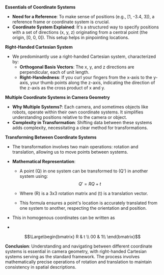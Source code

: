 


**Essentials of Coordinate Systems**
- **Need for a Reference**: To make sense of positions (e.g., [1, -3.4, 3]), a reference frame or coordinate system is crucial.
- **Coordinate System Explained**: It's a structured way to specify positions with a set of directions (x, y, z) originating from a central point (the origin, [0, 0, 0]). This setup helps in pinpointing locations.

**Right-Handed Cartesian System**
- We predominantly use a right-handed Cartesian system, characterized by:
  - **Orthogonal Basis Vectors**: The x, y, and z directions are perpendicular, each of unit length.
  - **Right-Handedness**: If you curl your fingers from the x-axis to the y-axis, your thumb points along the z-axis, indicating the direction of the z-axis as the cross product of x and y.

**Multiple Coordinate Systems in Camera Geometry**
- **Why Multiple Systems?**: Each camera, and sometimes objects like robots, operate within their own coordinate systems. It simplifies understanding positions relative to the camera or object.
- **Complexity in Transformation**: Shifting data between these systems adds complexity, necessitating a clear method for transformations.

**Transforming Between Coordinate Systems**
- The transformation involves two main operations: rotation and translation, allowing us to move points between systems.
- **Mathematical Representation**:
  - A point \(Q\) in one system can be transformed to \(Q'\) in another system using:
    $$Q' = RQ + t $$
    
  - Where \(R\) is a 3x3 rotation matrix and \(t\) is a translation vector.
  - This formula ensures a point's location is accurately translated from one system to another, respecting the orientation and position.


- This in homogenous coordinates can be written as 
- 
$$\Large\begin{bmatrix} R & t \\ 00 & 1\\ \end{bmatrix}$$

**Conclusion**: Understanding and navigating between different coordinate systems is essential in camera geometry, with right-handed Cartesian systems serving as the standard framework. The process involves mathematically precise operations of rotation and translation to maintain consistency in spatial descriptions.
